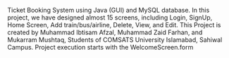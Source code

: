 Ticket Booking System using Java (GUI) and MySQL database.
In this project, we have designed almost 15 screens, including Login, SignUp, Home Screen, Add train/bus/airline, Delete, View, and Edit.
This Project is created by Muhammad Ibtisam Afzal, Muhammad Zaid Farhan, and Mukarram Mushtaq, Students of COMSATS University Islamabad, Sahiwal Campus.
Project execution starts with the WelcomeScreen.form
